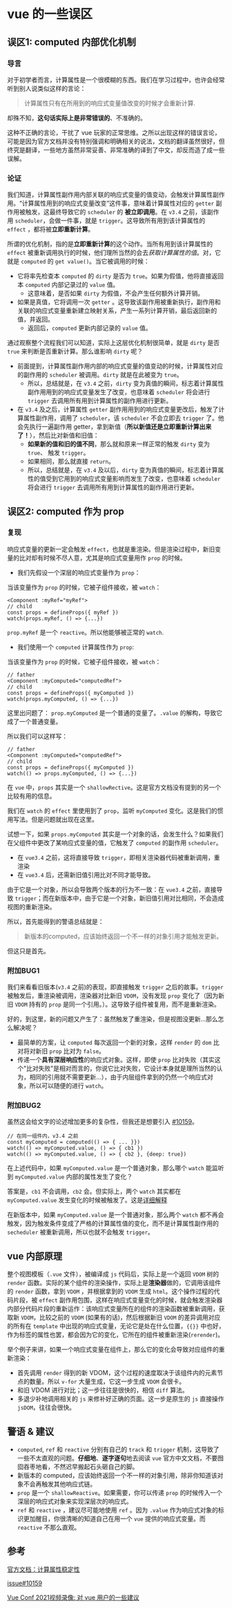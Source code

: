 # vue 的一些误区

## 误区1: computed 内部优化机制

### 导言

对于初学者而言，计算属性是一个很模糊的东西。我们在学习过程中，也许会经常听到别人说类似这样的言论：

> 计算属性只有在所用到的响应式变量值改变的时候才会重新计算.

却殊不知，**这句话实际上是非常错误的**、不准确的。

这种不正确的言论，干扰了 vue 玩家的正常思维。之所以出现这样的错误言论，可能是因为官方文档并没有特别强调和明确相关的说法，文档的翻译虽然很好，但终究是翻译，一些地方虽然非常妥善、非常准确的译到了中文，却反而造了成一些误解。

### 论证

我们知道，计算属性副作用内部关联的响应式变量的值变动，会触发计算属性副作用。“计算属性用到的响应式变量改变”这件事，意味着计算属性对应的 `getter` 副作用被触发，这最终导致它的  `scheduler`  的 **被立即调用**。在 `v3.4` 之前，该副作用 `scheduler`，会做一件事，就是 `trigger`。这导致所有用到该计算属性的 `effect` ，都将被**立即重新计算**。

所谓的优化机制，指的是**立即重新计算**的这个动作。当所有用到该计算属性的 `effect` 被重新调用执行的时候，他们理所当然的会去*获取计算属性的值*。对，它就是 `computed` 的 `get value()`。当它被调用的时候：

- 它将率先检查本 `computed` 的 `dirty` 是否为 `true`。如果为假值，他将直接返回本 `computed` 内部记录过的 `value` 值。
  - 这意味着，是否如果 `dirty` 为假值，不会产生任何额外计算开销。
- 如果是真值，它将调用一次 `getter` 。这导致该副作用被重新执行，副作用和关联的响应式变量重新建立映射关系，产生一系列计算开销，最后返回新的值，并返回。
  - 返回后，`computed` 更新内部记录的 `value` 值。

通过观察整个流程我们可以知道，实际上这层优化机制很简单，就是 `dirty` 是否 `true` 来判断是否重新计算。那么谁影响 `dirty` 呢？

- 前面提到，计算属性副作用内部的响应式变量的值变动的时候，计算属性对应的副作用的 `scheduler` 被调用。`dirty` 就是在此被变为 `true`。
  - 所以，总结就是，在 `v3.4` 之前，`dirty` 变为真值的瞬间，标志着计算属性副作用用到的响应式变量发生了改变，也意味着 `scheduler` 将会进行 `trigger` 去调用所有用到计算属性的副作用进行更新。
- 在 `v3.4` 及之后，计算属性 `getter` 副作用用到的响应式变量更改后，触发了计算属性副作用，调用了 `scheduler`，该 `scheduler` 不会立即去 `trigger` 了。他会先执行一遍副作用 getter，拿到新值（**所以新值还是立即重新计算出来了！**），然后比对新值和旧值：
  - **如果新的值和旧的值不同**，那么就和原来一样正常的触发 `dirty` 变为 `true`、  触发 `trigger`。
  - 如果相同，那么就直接 `return`。
  - 所以，总结就是，在 `v3.4` 及以后，`dirty` 变为真值的瞬间，标志着计算属性的值受到它用到的响应式变量影响而发生了改变，也意味着 `scheduler` 将会进行 `trigger` 去调用所有用到计算属性的副作用进行更新。

## 误区2: computed 作为 prop

### 复现

响应式变量的更新一定会触发 `effect`，也就是重渲染。但是渲染过程中，新旧变量的比对却有时候不尽人意，尤其是响应式变量用作 `prop` 的时候。

- 我们先假设一个深层的响应式变量作为 `prop`：

当该变量作为 `prop` 的时候，它被子组件接收，被 `watch`：

```vue
<Component :myRef="myRef">
// child
const props = defineProps({ myRef })
watch(props.myRef, () => {...})
```

`prop.myRef` 是一个 `reactive`。所以他能够被正常的 `watch`.

- 我们使用一个 `computed` 计算属性作为 `prop`:

当该变量作为 `prop` 的时候，它被子组件接收，被 `watch`：

```vue
// father
<Component :myComputed="computedRef">
// child
const props = defineProps({ myComputed })
watch(props.myComputed, () => {...})
```

这里出问题了： `prop.myComputed` 是一个普通的变量了。`.value` 的解构，导致它成了一个普通变量。

所以我们可以这样写：

```vue
// father
<Component :myComputed="computedRef">
// child
const props = defineProps({ myComputed })
watch(() => props.myComputed, () => {...})
```

在 `vue` 中，`props` 其实是一个 `shallowRective`。这是官方文档没有提到的另一个比较有用的信息。

我们在 `watch` 的 `effect` 里使用到了 `prop`，监听 `myComputed` 变化。这是我们的惯用写法。但是问题就出现在这里。

试想一下，如果 `props.myComputed` 其实是一个对象的话，会发生什么？如果我们在父组件中更改了某响应式变量的值，它触发了 `computed` 的副作用 `scheduler`。

- 在 `vue3.4` 之前，这将直接导致 `trigger`，即相关渲染器代码被重新调用，重渲染
- 在 `vue3.4` 后，还需新旧值引用比对不同才能导致。

由于它是一个对象，所以会导致两个版本的行为不一致：在 `vue3.4` 之前，直接导致 `trigger`；而在新版本中，由于它是一个对象，新旧值引用对比相同，不会造成视图的重新渲染。

所以，首先能得到的警语总结就是：

> 新版本的computed，应该始终返回一个不一样的对象引用才能触发更新。

但这只是首先。

### 附加BUG1

我们来看看旧版本(`v3.4` 之前)的表现，即直接触发 `trigger` 之后的故事。`trigger` 被触发后，重渲染被调用，渲染器对比新旧 `VDOM`，没有发现 `prop` 变化了（因为新旧 `VDOM` 持有的 `prop` 是同一个引用。）。这导致子组件被复用，而不是重新渲染。

好的，到这里，新的问题又产生了：虽然触发了重渲染，但是视图没更新...那么怎么解决呢？

- 最简单的方案，让 `computed` 每次返回一个新的对象，这样 `render` 的 `dom` 比对将对新旧 `prop` 比对为 `false`。
- 传递一个**具有深层响应性**的响应式对象。这样，即使 `prop` 比对失败（其实这个"比对失败"是相对而言的，你说它比对失败，它设计本身就是理所当然的认为，相同的引用就不需要更新...），由于内层组件拿到的仍然一个响应式对象，所以可以随便的进行 `watch`。

### 附加BUG2

虽然这会给文字的论述增加更多的复杂性，但我还是想要引入 [#10159](https://github.com/vuejs/core/issues/10159)。

```vue
// 在同一组件内，v3.4 之前
const myComputed = computed(() => { ... }})
watch(() => myComputed.value, () => { cb1 })
watch(() => myComputed.value, () => { cb2 }, {deep: true})
```

在上述代码中，如果 `myComputed.value` 是一个普通对象，那么哪个 `watch` 能监听到 `myComputed.value` 内部的属性发生了变化？

答案是，`cb1` 不会调用，`cb2` 会。但实际上，两个 `watch` 其实都在 `myComputed.value` 发生变化的时候被触发了。这是[详细解释](https://github.com/vuejs/core/issues/10159#issuecomment-1900842106)

在新版本中，如果 `myComputed.value` 是一个普通对象，那么两个 `watch` 都不再会触发，因为触发条件变成了严格的计算属性值的变化，而不是计算属性副作用的 `secheduler` 被重新调用，所以也就不会触发 `trigger`。

## vue 内部原理

整个视图模板（`.vue` 文件），被编译成 `js` 代码后，实际上是一个返回 `VDOM` 树的 `render` 函数。实际的某个组件的渲染操作，实际上是**渲染器**做的，它调用该组件的 `render` 函数，拿到 `VDOM` ，并根据拿到的 `VDOM` 生成 `html`。这个操作过程的代码片段，被 `effect` 副作用包围，这样在响应式变量变化的时候，就会触发渲染器内部分代码片段的重新运作：该响应式变量所在的组件的渲染函数被重新调用，获取新 `VDOM`，比较之前的 `VDOM` (如果有的话)，然后根据新旧 `VDOM` 的差异调用对应的所有在 `template` 中出现的响应式变量，无论它是处在什么位置，`{{}}` 中也好，作为标签的属性也罢，都会因为它的变化，它所在的组件被重新渲染(`rerender`)。

举个例子来讲，如果一个响应式变量在组件上，那么它的变化会导致对应组件的重新渲染：

- 首先调用 `render` 得到的新 VDOM，这个过程的速度取决于该组件内的元素节点的数量。所以 `v-for` 大量生成，它这一步生成 `VDOM` 会很卡。
- 和旧 VDOM 进行对比；这一步往往是很快的，相信 `diff` 算法。
- 多退少补地调用相关的 `js` 来修补好正确的页面。这一步是原生的 `js` 直接操作 `jsDOM`，往往会很快。

## 警语 & 建议

- `computed`, `ref` 和 `reactive` 分别有自己的 `track` 和 `trigger` 机制，这导致了一些不太直观的问题。**仔细地**、**逐字逐句**地去阅读 `vue` 官方中文文档，不要囫囵吞枣地看，不然迟早搬起石头砸自己的脚。
- 新版本的 computed，应该始终返回一个不一样的对象引用，除非你知道该对象不会再触发其他响应式链。
- `prop` 是一个 `shallowReactive`。如果需要，你可以传递 `prop` 的时候传入一个深层的响应式对象来实现深层次的响应式。
- `ref` 和 `reactive` ，建议尽可能地使用 `ref` 。因为 `.value` 作为响应式对象的标识更加醒目，你很清晰的知道自己在用一个 `vue` 提供的响应式变量。而 `reactive` 不那么直观。

## 参考

[官方文档：计算属性稳定性](https://cn.vuejs.org/guide/best-practices/performance.html#computed-stability)

[issue#10159](https://github.com/vuejs/core/issues/10159)

[Vue Conf 2021视频录像:  对 vue 用户的一些建议](https://www.bilibili.com/video/BV1x54y1V7H6/?vd_source=5e8bba4ef06ad0ca393ce568e9d08ed3)
